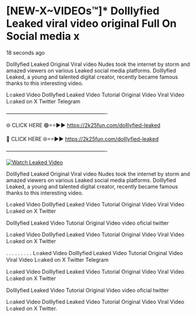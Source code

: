 # [NEW-X~VIDEOs™]* Dolllyfied Leaked viral video original Full On Social media x

18 seconds ago

Dolllyfied Leaked Original Viral video Nudes took the internet by storm and amazed viewers on various Leaked social media platforms. Dolllyfied Leaked, a young and talented digital creator, recently became famous thanks to this interesting video.

L𝚎aked Video Dolllyfied Leaked Video Tutorial Original Video Viral Video L𝚎aked on X Twitter Telegram

———————————————————-

🌐 CLICK HERE 🟢==►► https://2k25fun.com/dolllyfied-leaked

🔴 CLICK HERE 🌐==►► https://2k25fun.com/dolllyfied-leaked

———————————————————-

[![Watch Leaked Video](https://miro.medium.com/v2/resize:fit:828/format:webp/1*cilzJN44JGOrTw9NJCrNHA.gif "Watch Leaked Video")](https://2k25fun.com/dolllyfied-leaked)

Dolllyfied Leaked Original Viral video Nudes took the internet by storm and amazed viewers on various Leaked social media platforms. Dolllyfied Leaked, a young and talented digital creator, recently became famous thanks to this interesting video.

L𝚎aked Video Dolllyfied Leaked Video Tutorial Original Video Viral Video L𝚎aked on X Twitter

Dolllyfied Leaked Video Tutorial Original Video video oficial twitter

L𝚎aked Video Dolllyfied Leaked Video Tutorial Original Video Viral Video L𝚎aked on X Twitter

. . . . . . . . . L𝚎aked Video Dolllyfied Leaked Video Tutorial Original Video Viral Video L𝚎aked on X Twitter Telegram

L𝚎aked Video Dolllyfied Leaked Video Tutorial Original Video Viral Video L𝚎aked on X Twitter

Dolllyfied Leaked Video Tutorial Original Video video oficial twitter

L𝚎aked Video Dolllyfied Leaked Video Tutorial Original Video Viral Video L𝚎aked on X Twitter.